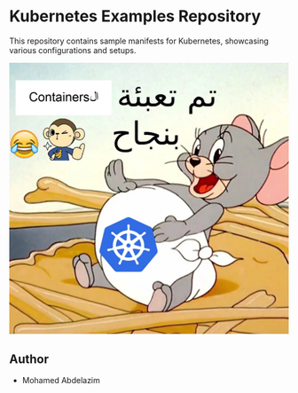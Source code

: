 # Kubernetes Examples Repository

This repository contains sample manifests for Kubernetes, showcasing various configurations and setups.

![تم التعبئة الكرش بنجاح](./assets/image.jpg)

## Author

- Mohamed Abdelazim
